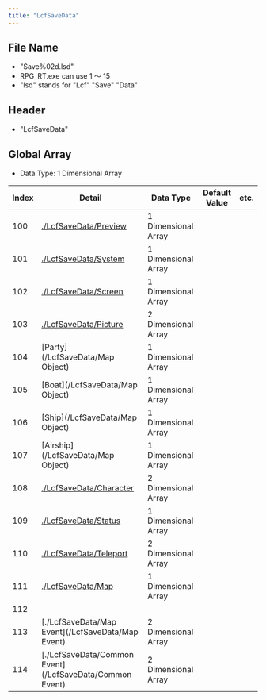 ```yaml
---
title: "LcfSaveData"
---
```

## File Name

-   "Save%02d.lsd"
-   RPG_RT.exe can use 1 〜 15
-   "lsd" stands for "Lcf" "Save" "Data"

## Header

-   "LcfSaveData"

## Global Array

-   Data Type: 1 Dimensional Array

| Index | Detail                                                  | Data Type           | Default Value | etc. |
|-------|---------------------------------------------------------|---------------------|---------------|------|
| 100   | [./LcfSaveData/Preview](/LcfSaveData/Preview)           | 1 Dimensional Array |               |      |
| 101   | [./LcfSaveData/System](/LcfSaveData/System)             | 1 Dimensional Array |               |      |
| 102   | [./LcfSaveData/Screen](/LcfSaveData/Screen)             | 1 Dimensional Array |               |      |
| 103   | [./LcfSaveData/Picture](/LcfSaveData/Picture)           | 2 Dimensional Array |               |      |
| 104   | [Party](/LcfSaveData/Map Object)                        | 1 Dimensional Array |               |      |
| 105   | [Boat](/LcfSaveData/Map Object)                         | 1 Dimensional Array |               |      |
| 106   | [Ship](/LcfSaveData/Map Object)                         | 1 Dimensional Array |               |      |
| 107   | [Airship](/LcfSaveData/Map Object)                      | 1 Dimensional Array |               |      |
| 108   | [./LcfSaveData/Character](/LcfSaveData/Character)       | 2 Dimensional Array |               |      |
| 109   | [./LcfSaveData/Status](/LcfSaveData/Status)             | 1 Dimensional Array |               |      |
| 110   | [./LcfSaveData/Teleport](/LcfSaveData/Teleport)         | 2 Dimensional Array |               |      |
| 111   | [./LcfSaveData/Map](/LcfSaveData/Map)                   | 1 Dimensional Array |               |      |
| 112   |                                                         |                     |               |      |
| 113   | [./LcfSaveData/Map Event](/LcfSaveData/Map Event)       | 2 Dimensional Array |               |      |
| 114   | [./LcfSaveData/Common Event](/LcfSaveData/Common Event) | 2 Dimensional Array |               |      |
